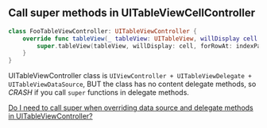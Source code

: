 ## Call super methods in UITableViewCellController

```swift
class FooTableViewController: UITableViewController {
    override func tableView(_ tableView: UITableView, willDisplay cell: UITableViewCell, forRowAt indexPath: IndexPath) {
        super.tableView(tableView, willDisplay: cell, forRowAt: indexPath) // FATAL ERROR
    }
}
```

UITableViewController class is `UIViewController + UITableViewDelegate + UITableViewDataSource`,
BUT the class has no content delegate methods, so *CRASH* if you call `super` functions in delegate methods.

[Do I need to call super when overriding data source and delegate methods in UITableViewController?](https://stackoverflow.com/questions/32944647/do-i-need-to-call-super-when-overriding-data-source-and-delegate-methods-in-uita)
